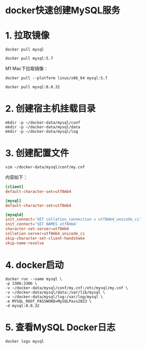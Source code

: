 # docker快速创建MySQL服务

# 1. 拉取镜像

```shell
docker pull mysql
```

```shell
docker pull mysql:5.7
```

M1 Mac下拉取镜像：

```shell
docker pull --platform linux/x86_64 mysql:5.7
```

```shell
docker pull mysql:8.0.32
```

# 2. 创建宿主机挂载目录

```shell
mkdir -p ~/docker-data/mysql/conf 
mkdir -p ~/docker-data/mysql/data
mkdir -p ~/docker-data/mysql/log
```

# 3. 创建配置文件

```shell
vim ~/docker-data/mysql/conf/my.cnf
```

内容如下：

```conf
[client]
default-character-set=utf8mb4

[mysql]
default-character-set=utf8mb4

[mysqld]
init_connect='SET collation_connection = utf8mb4_unicode_ci'
init_connect='SET NAMES utf8mb4'
character-set-server=utf8mb4
collation-server=utf8mb4_unicode_ci
skip-character-set-client-handshake
skip-name-resolve
```

# 4. docker启动

```shell
docker run --name mysql \
-p 3306:3306 \
-v ~/docker-data/mysql/conf/my.cnf:/etc/mysql/my.cnf \
-v ~/docker-data/mysql/data:/var/lib/mysql \
-v ~/docker-data/mysql/log:/var/log/mysql \
-e MYSQL_ROOT_PASSWORD=MySQLPass2023 \
-d mysql:8.0.32
```

# 5. 查看MySQL Docker日志

```shell
docker logs mysql
```

